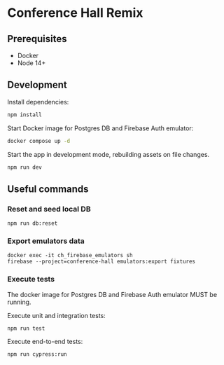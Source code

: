 # Conference Hall Remix

## Prerequisites

- Docker
- Node 14+

## Development

Install dependencies:

```sh
npm install
```

Start Docker image for Postgres DB and Firebase Auth emulator:

```sh
docker compose up -d
```

Start the app in development mode, rebuilding assets on file changes.

```sh
npm run dev
```

## Useful commands

### Reset and seed local DB

```
npm run db:reset
```

### Export emulators data

```
docker exec -it ch_firebase_emulators sh
firebase --project=conference-hall emulators:export fixtures
```

### Execute tests

The docker image for Postgres DB and Firebase Auth emulator MUST be running.

Execute unit and integration tests:

```
npm run test
```

Execute end-to-end tests:

```
npm run cypress:run
```
